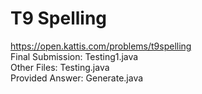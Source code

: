 # T9 Spelling
https://open.kattis.com/problems/t9spelling  
Final Submission: Testing1.java  
Other Files: Testing.java  
Provided Answer: Generate.java  
